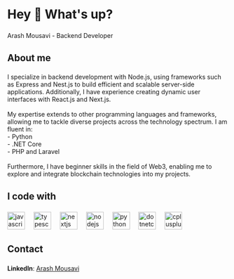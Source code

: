 <h1 align="left">Hey 👋 What's up?</h1>

###

<p align="left">Arash Mousavi - Backend Developer</p>

###

<h2 align="left">About me</h2>

###

<p align="left">I specialize in backend development with Node.js, using frameworks such as Express and Nest.js to build efficient and scalable server-side applications. Additionally, I have experience creating dynamic user interfaces with React.js and Next.js.<br><br>My expertise extends to other programming languages and frameworks, allowing me to tackle diverse projects across the technology spectrum. I am fluent in:<br>- Python<br>- .NET Core<br>- PHP and Laravel<br><br>Furthermore, I have beginner skills in the field of Web3, enabling me to explore and integrate blockchain technologies into my projects.</p>

###

<h2 align="left">I code with</h2>

###

<div align="left">
  <img src="https://cdn.jsdelivr.net/gh/devicons/devicon/icons/javascript/javascript-original.svg" height="40" alt="javascript logo"  />
  <img width="12" />
  <img src="https://cdn.jsdelivr.net/gh/devicons/devicon/icons/typescript/typescript-original.svg" height="40" alt="typescript logo"  />
  <img width="12" />
  <img src="https://cdn.jsdelivr.net/gh/devicons/devicon/icons/nextjs/nextjs-original.svg" height="40" alt="nextjs logo"  />
  <img width="12" />
  <img src="https://cdn.jsdelivr.net/gh/devicons/devicon/icons/nodejs/nodejs-original.svg" height="40" alt="nodejs logo"  />
  <img width="12" />
  <img src="https://cdn.jsdelivr.net/gh/devicons/devicon/icons/python/python-original.svg" height="40" alt="python logo"  />
  <img width="12" />
  <img src="https://cdn.jsdelivr.net/gh/devicons/devicon/icons/dotnetcore/dotnetcore-original.svg" height="40" alt="dotnetcore logo"  />
  <img width="12" />
  <img src="https://cdn.jsdelivr.net/gh/devicons/devicon/icons/cplusplus/cplusplus-original.svg" height="40" alt="cplusplus logo"  />
</div>

###

<h2 align="left">Contact</h2>

###

**LinkedIn**: [Arash Mousavi](https://www.linkedin.com/in/mrarashmousavi)

###
